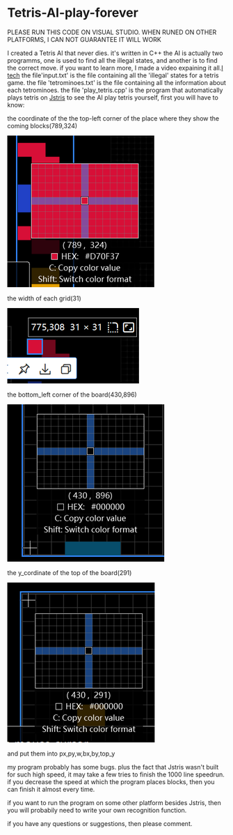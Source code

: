 # Tetris-AI-play-forever

PLEASE RUN THIS CODE ON VISUAL STUDIO.
WHEN RUNED ON OTHER PLATFORMS, I CAN NOT GUARANTEE IT WILL WORK

I created a Tetris AI that never dies. it's written in C++
the AI is actually two programms, one is used to find all the illegal states, and another is to find the correct move.
if you want to learn more, I made a video expaining it all.[I tech](https://www.youtube.com/watch?v=UBbdVaojjMM)
the file'input.txt' is the file containing all the 'illegal' states for a tetris game.
the file 'tetrominoes.txt' is the file containing all the information about each tetrominoes.
the file 'play_tetris.cpp' is the program that automatically plays tetris on [Jstris](https://jstris.jezevec10.com/)
to see the AI play tetris yourself, first you will have to know:

the coordinate of the the top-left corner of the place where they show the coming blocks(789,324)

![piece](https://github.com/issaccheng2008/Tetris-AI-play-forever/blob/main/piece.png)

the width of each grid(31)

![width](https://github.com/issaccheng2008/Tetris-AI-play-forever/blob/main/width.png)

the bottom_left corner of the board(430,896)

![width](https://github.com/issaccheng2008/Tetris-AI-play-forever/blob/main/board.png)

the y_cordinate of the top of the board(291)

![width](https://github.com/issaccheng2008/Tetris-AI-play-forever/blob/main/y_coordinate.png)

and put them into px,py,w,bx,by,top_y

my program probably has some bugs. plus the fact that Jstris wasn't built for such high speed, it may take a few tries to finish the 1000 line speedrun. if you decrease the speed at which the program places blocks, then you can finish it almost every time.

if you want to run the program on some other platform besides Jstris, then you will probabily need to write your own recognition function.

if you have any questions or suggestions, then please comment.
